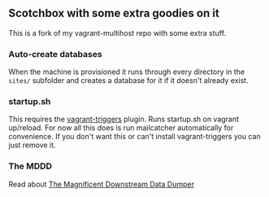 ## Scotchbox with some extra goodies on it
This is a fork of my vagrant-multihost repo with some extra stuff.

### Auto-create databases
When the machine is provisioned it runs through every directory in the `sites/` subfolder
and creates a database for it if it doesn't already exist.

### startup.sh
This requires the [vagrant-triggers](https://github.com/emyl/vagrant-triggers) plugin. Runs startup.sh on vagrant up/reload.
For now all this does is run mailcatcher automatically for convenience. 
If you don't want this or can't install vagrant-triggers you can just remove it.

### The MDDD
Read about [The Magnificent Downstream Data Dumper](datamgr/README.md)
